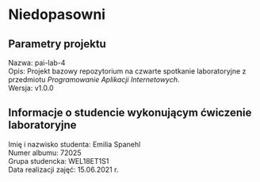 # Niedopasowni

## Parametry projektu

Nazwa:  pai-lab-4  
Opis:   Projekt bazowy repozytorium na czwarte spotkanie laboratoryjne z przedmiotu *Programowanie Aplikacji Internetowych*.  
Wersja: v1.0.0  

## Informacje o studencie wykonującym ćwiczenie laboratoryjne

Imię i nazwisko studenta:   Emilia Spanehl  
Numer albumu:               72025  
Grupa studencka:            WEL18ET1S1  
Data realizacji zajęć:      15.06.2021 r.  
